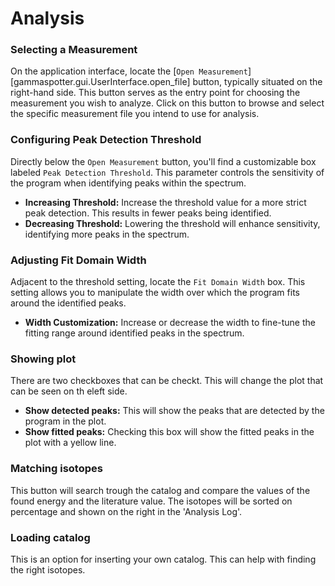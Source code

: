 # Analysis

### Selecting a Measurement
On the application interface, locate the [`Open Measurement`][gammaspotter.gui.UserInterface.open_file] button, typically situated on the right-hand side. This button serves as the entry point for choosing the measurement you wish to analyze. Click on this button to browse and select the specific measurement file you intend to use for analysis.

### Configuring Peak Detection Threshold
Directly below the `Open Measurement` button, you'll find a customizable box labeled `Peak Detection Threshold`. This parameter controls the sensitivity of the program when identifying peaks within the spectrum.

- **Increasing Threshold:** Increase the threshold value for a more strict peak detection. This results in fewer peaks being identified.
- **Decreasing Threshold:** Lowering the threshold will enhance sensitivity, identifying more peaks in the spectrum.

### Adjusting Fit Domain Width
Adjacent to the threshold setting, locate the `Fit Domain Width` box. This setting allows you to manipulate the width over which the program fits around the identified peaks.

- **Width Customization:** Increase or decrease the width to fine-tune the fitting range around identified peaks in the spectrum.

### Showing plot
There are two checkboxes that can be checkt. This will change the plot that can be seen on th eleft side.

- **Show detected peaks:** This will show the peaks that are detected by the program in the plot. 
- **Show fitted peaks:** Checking this box will show the fitted peaks in the plot with a yellow line.

### Matching isotopes
This button will search trough the catalog and compare the values of the found energy and the literature value. The isotopes will be sorted on percentage and shown on the right in the 'Analysis Log'.

### Loading catalog
This is an option for inserting your own catalog. This can help with finding the right isotopes.

### 

